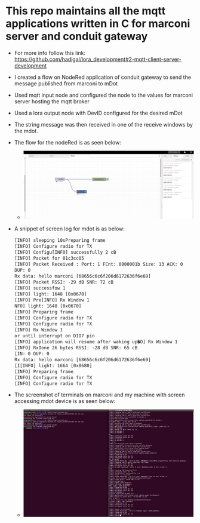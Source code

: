 # This repo maintains all the mqtt applications written in C for marconi server and conduit gateway
- For more info follow this link: https://github.com/hadigal/lora_development#2-mqtt-client-server-development
- I created a flow on NodeRed application of conduit gateway to send the message published from marconi to mDot
- Used mqtt input node and configured the node to the values for marconi server hosting the mqtt broker
- Used a lora output node with DevID configured for the desired mDot
- The string message was then received in one of the receive windows by the mdot.
- The flow for the nodeRed is as seen below:
  * ![NodeRed Flow sheet. On  the right most colum we can see the debug log showing the message from marconi](https://github.com/hadigal/lora_development/blob/master/mqtt/marconi_mdot_logs/nodered_mqtt_lora.png)

- A snippet of screen log for mdot is as below:

  ```
  [INFO] sleeping 10sPreparing frame
  [INFO] Configure radio for TX
  [INFO] Configu[INFO] successfully 2 cB
  [INFO] Packet for 01c3cc05
  [INFO] Packet Received : Port: 1 FCnt: 0000001b Size: 13 ACK: 0 DUP: 0
  Rx data: hello marconi [68656c6c6f206d6172636f6e69]
  [INFO] Packet RSSI: -29 dB SNR: 72 cB
  [INFO] successfow 1
  [INFO] light: 1648 [0x0670]
  [INFO] Pre[INFO] Rx Window 1
  NFO] light: 1648 [0x0670]
  [INFO] Preparing frame
  [INFO] Configure radio for TX
  [INFO] Configure radio for TX
  [INFO] Rx Window 1
  or until interrupt on DIO7 pin
  [INFO] application will resume after waking up�O] Rx Window 1
  [INFO] RxDone 26 bytes RSSI: -28 dB SNR: 65 cB
  [IN: 0 DUP: 0
  Rx data: hello marconi [68656c6c6f206d6172636f6e69]
  [I[INFO] light: 1664 [0x0680]
  [INFO] Preparing frame
  [INFO] Configure radio for TX
  [INFO] Configure radio for TX
  ```

- The screenshot of terminals on marconi and my machine with screen accessing mdot device is as seen below:
  * ![Terminal logs: left(marconi terminal) right(screen log for mdot)](https://github.com/hadigal/lora_development/blob/master/mqtt/marconi_mdot_logs/mqtt_marconi_gateway_mdot.png)
